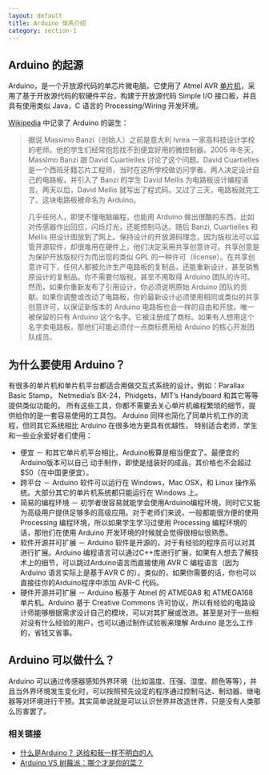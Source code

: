 ```yaml
---
layout: default
title: Arduino 体系介绍
category: section-1
---
```


## Arduino 的起源
Arduino，是一个开放源代码的单芯片微电脑，它使用了 Atmel AVR [单片机](http://zh.wikipedia.org/wiki/%E5%8D%95%E7%89%87%E6%9C%BA)，采用了基于开放源代码的软硬件平台，构建于开放源代码 Simple I/O 接口板，并且具有使用类似 Java，C 语言的 Processing/Wiring 开发环境。

[Wikipedia](http://zh.wikipedia.org/wiki/Arduino) 中记录了 Arduino 的诞生：
> 据说 Massimo Banzi（创始人）之前是意大利 Ivrea 一家高科技设计学校的老师。他的学生们经常抱怨找不到便宜好用的微控制器。2005 年冬天， Massimo Banzi 跟 David Cuartielles 讨论了这个问题。David Cuartielles 是一个西班牙籍芯片工程师，当时在这所学校做访问学者。两人决定设计自己的电路板，并引入了 Banzi 的学生 David Mellis 为电路板设计编程语言。两天以后，David Mellis 就写出了程式码。又过了三天，电路板就完工了。这块电路板被命名为 Arduino。
>
> 几乎任何人，即使不懂电脑编程，也能用 Arduino 做出很酷的东西，比如对传感器作出回应，闪烁灯光，还能控制马达。随后 Banzi, Cuartielles 和 Mellis 把设计图放到了网上。保持设计的开放源码理念，因为版权法可以监管开源软件，却很难用在硬件上，他们决定采用共享创意许可。共享创意是为保护开放版权行为而出现的类似 GPL 的一种许可（license）。在共享创意许可下，任何人都被允许生产电路板的复制品，还能重新设计，甚至销售原设计的复制品。你不需要付版税，甚至不用取得 Arduino 团队的许可。然而，如果你重新发布了引用设计，你必须说明原始 Arduino 团队的贡献。如果你调整或改动了电路板，你的最新设计必须使用相同或类似的共享创意许可，以保证新版本的 Arduino 电路板也会一样的自由和开放。唯一被保留的只有 Arduino 这个名字。它被注册成了商标。如果有人想用这个名字卖电路板，那他们可能必须付一点商标费用给 Arduino 的核心开发团队成员。

## 为什么要使用 Arduino？

有很多的单片机和单片机平台都适合用做交互式系统的设计。例如：Parallax Basic Stamp， Netmedia’s BX-24，Phidgets，MIT’s Handyboard 和其它等等提供类似功能的。 所有这些工具，你都不需要去关心单片机编程繁琐的细节，提供给你的是一套容易使用的工具包。 Arduino 同样也简化了同单片机工作的流程，但同其它系统相比 Arduino 在很多地方更具有优越性， 特别适合老师，学生和一些业余爱好者们使用：

* 便宜 － 和其它单片机平台相比，Arduino板算是相当便宜了。最便宜的Arduino版本可以自己 动手制作，即使是组装好的成品，其价格也不会超过 $50（在中国更便宜）。
* 跨平台 － Arduino 软件可以运行在 Windows，Mac OSX，和 Linux 操作系统。大部分其它的单片机系统都只能运行在 Windows 上。
* 简易的编程环境 － 初学者很容易就能学会使用Arduino编程环境，同时它又能为高级用户提供足够多的高级应用。对于老师们来说，一般都能很方便的使用 Processing 编程环境，所以如果学生学习过使用 Processing 编程环境的话，那他们在使用 Arduino 开发环境的时候就会觉得很相似很熟悉。
* 软件开源并可扩展 － Arduino 软件是开源的，对于有经验的程序员可以对其进行扩展。Arduino 编程语言可以通过C++库进行扩展，如果有人想去了解技术上的细节，可以跳过Arduino语言而直接使用 AVR C  编程语言（因为 Arduino 语言实际上是基于AVR C 的）。类似的，如果你需要的话，你也可以直接往你的Arduino程序中添加 AVR-C 代码。
* 硬件开源并可扩展 － Arduino 板基于 Atmel 的 ATMEGA8 和 ATMEGA168 单片机。Arduino 基于 Creative Commons 许可协议，所以有经验的电路设计师能够根据需求设计自己的模块，可以对其扩展或改进。甚至是对于一些相对没有什么经验的用户，也可以通过制作试验板来理解 Arduino 是怎么工作的，省钱又省事。


## Arduino 可以做什么？
Arduino 可以通过传感器感知外界环境（比如温度、压强、湿度、颜色等等），并且当外界环境发生变化时，可以按照预先设定的程序通过控制马达、制动器、继电器等对环境进行干预。其实简单说就是可以认识世界并改造世界，只是没有人类那么厉害罢了。



### 相关链接
* [什么是Arduino？ 送给和我一样不明白的人](http://home.eeworld.com.cn/my/space-uid-82070-blogid-42296.html)
* [Arduino VS 树莓派：哪个才是你的菜？](http://www.geekfan.net/1359/)
